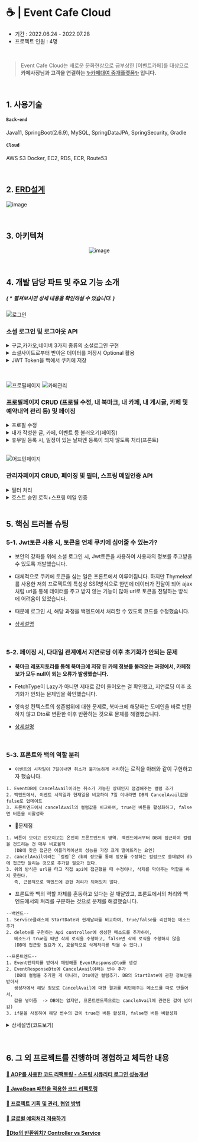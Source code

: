 # ☕ | Event Cafe Cloud 
- 기간 :  2022.06.24 - 2022.07.28  
- 프로젝트 인원 :  4명 

</br>

> Event Cafe Cloud는 새로운 문화현상으로 급부상한 [이벤트카페]를 대상으로  
**카페사장님과 고객을 연결하는 <U>✨카페대여 중개플랫폼✨</U> 입니다.**  

</br>


## 1. 사용기술
#### `Back-end`    
Java11, SpringBoot(2.6.9), MySQL, SpringDataJPA, SpringSecurity, Gradle  
#### `Cloud`    
AWS S3 Docker, EC2, RDS, ECR, Route53

</br>

## 2. [ERD설계]()

![image](https://user-images.githubusercontent.com/93200574/184498197-a78eead7-570a-4ca5-bbb1-33f2e45bc1b9.png)

</br>

## 3. 아키텍쳐
<div align="center">

![image](https://user-images.githubusercontent.com/93200574/184498136-c0ea2482-b5ad-4bc8-af8f-fac04c354ce1.png)

</div>

</br>

## 4. 개발 담당 파트 및 주요 기능 소개 
##### ( * 펼쳐보시면 상세 내용을 확인하실 수 있습니다. )

![로그인](https://user-images.githubusercontent.com/93200574/185052178-770531f4-0ed5-4e4c-8c3f-1d6ac20853ec.gif)
### 소셜 로그인 및 로그아웃 API

<details>
<summary>구글,카카오,네이버 3가지 종류의 소셜로그인 구현</summary>
<div markdown="1">       

#### [application-oauth.yml🔗](https://github.com/nnakki/eventcafecloud/blob/2dea14bd587ac6b7a26268ed98c6c76556cd94b0/src/main/resources/application-oauth.yml)  

</div>
</details>


<details>
<summary>소셜사이트로부터 받아온 데이터를 저장시 Optional 활용 </summary>
<div markdown="1">       

#### [CustomOAuth2UserService🔗](https://github.com/nnakki/eventcafecloud/blob/2dea14bd587ac6b7a26268ed98c6c76556cd94b0/src/main/java/com/eventcafecloud/oauth/service/CustomOAuth2UserService.java)   
User가 null일 경우(=신규회원) DB에 등록되는 과정에서 Optional로 감싼 부분을 원래 `orElseThrow`로 던져 오류가 발생했어서  
첫 수정 시에는, `orElse(null)`로 받도록 처리했었으나 `null을 반환하지 않기 위해 Optional로 감싸는 건데 null을 반환하는 건 의미가 없다`고  
생각해서 null을 반환하지 않는 형식의 삼항연산자로 처리하였습니다.

![수정전](https://user-images.githubusercontent.com/93200574/185783092-86656ada-1970-46a2-9fb9-1968020df82b.png)
</div>
</details>

<details>
<summary>JWT Token을 백에서 쿠키에 저장</summary>
<div markdown="1">       

#### [OAuth2AuthenticationSuccessHandler🔗](https://github.com/nnakki/eventcafecloud/blob/2dea14bd587ac6b7a26268ed98c6c76556cd94b0/src/main/java/com/eventcafecloud/oauth/handler/OAuth2AuthenticationSuccessHandler.java), [CookieUtil🔗](https://github.com/nnakki/eventcafecloud/blob/2dea14bd587ac6b7a26268ed98c6c76556cd94b0/src/main/java/com/eventcafecloud/utils/CookieUtil.java)  

원래는 토큰을 생성하고 토큰을 포함한 프론트엔드의 URI를 반환하도록 설계되어있었으나,  
대부분의 페이지에 `thymeleaf`를 적용하면서 ssr방식으로 페이지를 반환하다보니 프론트의 uri에 토큰을 심는 게 적합하지 않았습니다.   
> `[방법1]` (사용한 방법)     
Handler에서 cookie에 토큰을 저장해줄 때, HttpOnly 세팅을 잡은 addCookie메소드와 HttpOnly(false) 세팅을 잡은 addCookie메소드를 각각 만들어주고,
리프레시 토큰과 액세스토큰을 각각의 방식으로 따로 저장 (리프레시 토큰은 Http에서 접근할 수 있어선 안되기 때문에 세팅을 바꿔주도록 한다.)  
`[방법2]`
> 1. Handler의 redirect경로를 바꿔서 소셜 로그인 후, queryParam의 형태로 전해진 token을 클라이언트가 볼 수 없는 경로로 전달.  
model.attribute를 통해 view로 토큰값을 넘겨준다.
> 2. JS에서 넘겨받은 토큰값을 쿠키에 저장해준다.(set.cookie)
> 3. ajax 콜을 서버로 보낼 때, Header에 token값을 넣어서 보내준다.  
SpringSecurity의 filter가 Header 토큰을 인식, JWT Token을 인증해줄 수 있도록 -> 이 방법 또한 AJAX를 사용하지 않는 파트가 많아 사용하지x

</div>
</details>



</br>  

</details>
</br>  


![프로필페이지](https://user-images.githubusercontent.com/93200574/185052202-eb1bcb0c-0afe-4971-bca0-69dd00d65d48.gif)
![카페관리](https://user-images.githubusercontent.com/93200574/185052231-dd817a1a-7eb2-4faf-a2fa-5e9b3836f7d8.gif)

### 프로필페이지 CRUD (프로필 수정, 내 북마크, 내 카페, 내 게시글, 카페 및 예약내역 관리 등) 및 페이징</b></summary>

<details>
<summary>프로필 수정</summary>
<div markdown="1">       

#### [profileController🔗](https://github.com/nnakki/eventcafecloud/blob/develop/src/main/java/com/eventcafecloud/user/controller/ProfileController.java), [UserService🔗](https://github.com/nnakki/eventcafecloud/blob/d7e9f086e8b8ad15ccc583e6b2c49eef460e7d9b/src/main/java/com/eventcafecloud/user/service/UserService.java) 

프로필 수정은 `고객 피드백`을 반영하여 `1. 닉네임 중복불가`, `2. 프로필사진, 닉네임 중 한쪽만 선택적으로 수정 가능` 로직을 추가했습니다. 
UserRequestDto에서 유효성 검사가 가능하도록 어노테이션을 추가하였고, 사진이나 닉네임은 원래 저장 되어 있던 정보를 불러와 넘겨줌으로서, 수정하지 않으면 원래 정보가 그대로 기입되도록 설계했습니다. 

</div>
</details>


<details>
<summary>내가 작성한 글, 카페, 이벤트 등 불러오기(페이징)</summary>
<div markdown="1">       

#### 람다식을 이용한 Dto 반환 페이징  
repository에서 Page<CafeBookmark>를 사용하여 북마크리스트를 전달받은 이후, 전달받은 리스트를 `.map`을 사용하여 Page<CafeBookmarkResponseDto>로 반환받았습니다. 
```java
@Data
public class CafeBookmarkResponseDto {

    private Long id;
    .
    .
    private Integer cafeBookmarkCount;

    public CafeBookmarkResponseDto(CafeBookmark bookmark) {
        id = bookmark.getId();
        cafeId = bookmark.getCafe().getId();
        cafeName = bookmark.getCafe().getCafeName();
        cafeInfo = bookmark.getCafe().getCafeInfo();
        cafeImgUrl = bookmark.getCafe().getCafeImages().get(0).getCafeImageUrl();
        cafeWeekdayPrice = bookmark.getCafe().getCafeWeekdayPrice();
        cafeReviewCount = bookmark.getCafe().getCafeReviews().size();
        cafeBookmarkCount = bookmark.getCafe().getCafeBookmarks().size();
    }
}
```

```java
@Transactional
public Page<CafeBookmarkResponseDto> findCafeBookmarkByUserId(Long userId, Pageable pageable) {
    int page = (pageable.getPageNumber() == 0) ? 0 : (pageable.getPageNumber() - 1);
    pageable = PageRequest.of(page, 6, Sort.Direction.DESC, "id");
    Page<CafeBookmark> result = cafeBookmarkRepository.findAllByUserId(userId, pageable);
    return result.map(CafeBookmarkResponseDto::new);
}
```
</div>
</details>


<details>
<summary>휴무일 등록 시, 일정이 있는 날짜엔 등록이 되지 않도록 처리(프론트) </summary>
<div markdown="1">       

1. 카페에 등록된 휴무일(Date)정보와, 일정(Schedule)정보를 모두 받아옵니다. 이 때, DB에는 시작일과 종료일만 등록되어있기 때문에  
사이 기간에 대한 모든 날짜를 받아올 수 있도록 함수를 구현. [CafeService🔗](https://github.com/nnakki/eventcafecloud/blob/1278081d6001056e19cfa08c406aba4c1057ebc9/src/main/java/com/eventcafecloud/cafe/service/CafeService.java)
```java
final String DATE_PATTERN = "yyyy-MM-dd";
SimpleDateFormat sdf = new SimpleDateFormat(DATE_PATTERN);
ArrayList<String> dates = new ArrayList<>();

for (int i = 0; i < eventList.size(); i++) {
    String inputEventStartDate = eventList.get(i).getEventStartDate();
    String inputEventEndDate = eventList.get(i).getEventEndDate();

    Date startDate = sdf.parse(inputEventStartDate);
    Date endDate = sdf.parse(inputEventEndDate);
    Date currentEvent = startDate;

    while (currentEvent.compareTo(endDate) <= 0) {
        dates.add(sdf.format(currentEvent));
        Calendar c = Calendar.getInstance();
        c.setTime(currentEvent);
        c.add(Calendar.DAY_OF_MONTH, 1);
        currentEvent = c.getTime();
    }
}
```
2. 모든 날짜에 대한 정보를 Date 리스트에 담고, View로 전달해줍니다. [hostProfileController🔗](https://github.com/nnakki/eventcafecloud/blob/1278081d6001056e19cfa08c406aba4c1057ebc9/src/main/java/com/eventcafecloud/user/controller/hostProfileController.java)
```java
@GetMapping("/{id}/cafes/{cafeId}/schedule")
 public String getReservationByCafe(@PageableDefault Pageable pageable, @PathVariable Long cafeId, Model model, User loginUser) throws ParseException {
     Page<Event> eventList = eventService.findEventListByCafe(cafeId, pageable);
     Page<CafeSchedule> scheduleList = cafeScheduleService.findCafeScheduleByCafeId(cafeId, pageable);
     ArrayList<String> dates = cafeService.AllReservationListByCafe(cafeId);
     .
     .
     //휴무일등록시, 등록 정보를 받아올 객체를 넘김
     model.addAttribute("requestDto", new CafeScheduleRequestDto());

     return "profile-host/host-schedule";
 }
```
3. View의 JS에서는 해당 날짜의 리스트를 받고, Full Calendar API가 인식할 수 있는 형태로 바꾸어준뒤  
FullCalendar의 DisableDate에 넣어줍니다. [host-schedule.html 🔗](https://github.com/nnakki/eventcafecloud/blob/1278081d6001056e19cfa08c406aba4c1057ebc9/src/main/resources/templates/profile-host/host-schedule.html)
```js
let dates = [[${dates}]];

$.datepicker.setDefaults({
            dateFormat: 'yy-mm-dd',
            .
            .
            beforeShowDay: disableSomeDay
        });

        // 제외할 날짜 (받아오기) - 휴무일, 예약된 날짜
        let disabledDays = dates;
        for (let index = 0; index < disabledDays.length; index++) {
            disabledDays[index] = disabledDays[index].replace(/-0+/g, '-')
        }

        // 날짜 선택을 막기위한 함수
        function disableSomeDay(date) {
            let dates = date.getDate();
            let month = date.getMonth();
            let year = date.getFullYear();

            for (let i = 0; i < disabledDays.length; i++) {
                if ($.inArray(year + '-' + (month + 1) + '-' + dates, disabledDays) !== -1) {
                    return [false];
                }
            }
            return [true];
        }
```
</div>
</details>

 
</br> 

![어드민페이지](https://user-images.githubusercontent.com/93200574/185052242-2b71839f-3941-4dee-b078-a26c1d4cf3a0.gif)

### 관리자페이지 CRUD, 페이징 및 필터, 스프링 메일인증 API

<details>
<summary>필터 처리</summary>
<div markdown="1">       

#### [AdminController🔗](https://github.com/nnakki/eventcafecloud/blob/1278081d6001056e19cfa08c406aba4c1057ebc9/src/main/java/com/eventcafecloud/user/controller/AdminController.java)
```java
public Page<UserResponseDto> findAllUserList(RoleType roleType, Pageable pageable) {

    Page<User> userList;

    int page = (pageable.getPageNumber() == 0) ? 0 : (pageable.getPageNumber() - 1);
    pageable = PageRequest.of(page, 10, Sort.Direction.DESC, "id");

    if (roleType == null) {
        userList = userRepository.findAll(pageable);
    } else {
        userList = userRepository.findAllByRole(roleType, pageable);
    }

    return userList.map(UserResponseDto::new);
}
```
```java
@GetMapping("/users")
public String getUserList(@PageableDefault Pageable pageable, @RequestParam(required = false, value = "roleType") RoleType roleType, Model model) {
    Page<UserResponseDto> userList = userService.findAllUserList(roleType, pageable);
    model.addAttribute("users", userList);
    model.addAttribute("userRequestDto", new UserRequestDto());
    return "admin/admin-user";
}
```

</div>
</details>


<details>
<summary>호스트 승인 로직+스프링 메일 인증</summary>
<div markdown="1">       

</br>

> 이 프로젝트는 이벤트를 등록하고자 하는 일반 유저와, 카페를 등록하는 호스트(사장) 유저로 권한이 구분됩니다.    
따라서 일반 유저로 가입한 이후, 자신이 호스트라면 `호스트로 등록하는 과정`이 필요하다고 생각했습니다. 


1. 사용자가 사업자등록탭을 눌러 사용자 등록을 하게 되면 `어드민페이지`의 `호스트승인`탭에 추가됩니다. [UserService🔗](https://github.com/nnakki/eventcafecloud/blob/d7e9f086e8b8ad15ccc583e6b2c49eef460e7d9b/src/main/java/com/eventcafecloud/user/service/UserService.java)
```java
@Transactional
   public void saveHostUser(HostUserCreateRequestDto hostUserCreateRequestDto) {

       User user = userRepository.findByUserEmail(hostUserCreateRequestDto.getUserEmail())
               .orElseThrow(() -> new IllegalArgumentException(USER_NOT_FOUND.getMessage()));

       Optional<HostUser> checkUser = hostUserRepository.findByUserEmail(hostUserCreateRequestDto.getUserEmail());

       if (checkUser.isEmpty()) {
           HostUser hostUser = HostUser.builder()
                   .userEmail(hostUserCreateRequestDto.getUserEmail())
                   .certificationFile(hostUserCreateRequestDto.getCertificationFile())
                   .isApprove(ApproveType.WAITING)
                   .build();

           user.registHost(hostUser);
       } else {
           checkUser.get().updateIsApprove();
       }
   }
```
2. 호스트 승인 탭에 추가 된 사용자는 승인/거절에 따라 호스트 유저로 권한이 변경되고, 결과가 가입한 사용자의 메일로 결과가 전송됩니다. [MailService🔗](https://github.com/nnakki/eventcafecloud/blob/1278081d6001056e19cfa08c406aba4c1057ebc9/src/main/java/com/eventcafecloud/mail/MailService.java)    
```JAVA
 @PostMapping("/hosts/{id}/pass")
    public String updateNormalUserToHostUser(@PathVariable Long id) {
        userService.modifyNormalUserToHostUser(id);
        String userEmail = userService.getUserEmailById(id);

        MailTO mail = new MailTO();
        mail.setAddress(userEmail);
        mail.setTitle("EC2 호스트 승인메일입니다.");
        mail.setMessage("호스트로 승인 되셨습니다. 지금 EC2에 접속해 카페를 등록해보세요!\n www.eventcafecloud.com");
        mailService.sendMail(mail);

        return "redirect:/admin/hosts";
    }

    @PostMapping("/hosts/{id}/fail")
    public String updateApproveIsFail(@PathVariable Long id) {
        userService.approveIsFail(id);
        String userEmail = userService.getHostUserEmailById(id);

        MailTO mail = new MailTO();
        mail.setAddress(userEmail);
        mail.setTitle("EC2 호스트 승인메일입니다.");
        mail.setMessage("호스트로 승인이 거절되었습니다. 사업자 등록증을 다시 확인하신 뒤 신청해주세요.\n www.eventcafecloud.com");
        mailService.sendMail(mail);

        return "redirect:/admin/hosts";
    }
}
``` 

#### [AdminController🔗](https://github.com/nnakki/eventcafecloud/blob/1278081d6001056e19cfa08c406aba4c1057ebc9/src/main/java/com/eventcafecloud/user/controller/AdminController.java)


</div>
</details>



</br>

## 5. 핵심 트러블 슈팅 

### 5-1. Jwt토큰 사용 시, 토큰을 언제 쿠키에 심어줄 수 있는가?
- 보안의 강화를 위해 소셜 로그인 시, Jwt토큰을 사용하여 사용자의 정보를 주고받을 수 있도록 개발했습니다.
  
- 대체적으로 쿠키에 토큰을 심는 일은 프론트에서 이루어집니다. 하지만 Thymeleaf를 사용한 저희 프로젝트의 특성상 SSR방식으로 한번에 데이터가 전달이 되어 ajax 처럼 url을 통해 데이터를 주고 받지 않는 기능이 많아 url로 토큰을 전달하는 방식에 어려움이 있었습니다. 
  
- 때문에 로그인 시, 해당 과정을 백엔드에서 처리할 수 있도록 코드를 수정했습니다. 
  
- [상세설명](https://velog.io/@nnakki/SpringSecurityJWTOAuth2를-사용한-소셜로그인)  

</br>  
  
### 5-2. 페이징 시, 다대일 관계에서 지연로딩 이후 초기화가 안되는 문제
- **북마크 레포지토리를 통해 북마크에 저장 된 카페 정보를 불러오는 과정에서, 카페정보가 모두 null이 되는 오류가 발생했습니다.**

- FetchType이 Lazy가 아니면 제대로 값이 들어오는 걸 확인했고, 지연로딩 이후 초기화가 안되는 문제임을 확인했습니다.

- 영속성 컨텍스트의 생존범위에 대한 문제로, 북마크에 해당하는 도메인을 바로 반환하지 않고 Dto로 변환한 이후 반환하는 것으로 문제를 해결했습니다.  

- [상세설명](https://velog.io/@nnakki/페이징시-다대일-관계에서-지연로딩-이후-초기화가-안되는-이유) 

</br>  

### 5-3. 프론트와 백의 역할 분리
- `이벤트의 시작일이 7일이내면 취소가 불가능하게 처리`하는 로직을 아래와 같이 구현하고자 했습니다. 
```
1. EventDB에 CancelAvail이라는 취소가 가능한 상태인지 점검해주는 컬럼 추가
2. 백엔드에서, 이벤트 시작일과 현재일을 비교하여 7일 이내라면 DB의 CancelAvail값을 false로 업데이트
3. 프론트엔드에서 cancelAvail의 컬럼값을 비교하여, true면 버튼을 활성화하고, false면 버튼을 비활성화
```
- 🔻문제점 
```
1. 버튼이 보이고 안보이고는 온전히 프론트엔드의 영역. 백엔드에서부터 DB에 접근하여 컬럼을 건드리는 건 매우 비효율적
   (DB에 잦은 접근은 어플리케이션의 성능을 가장 크게 떨어뜨리는 요인)
2. cancelAvail이라는 `컬럼`은 db의 정보를 통해 정보를 수정하는 컬럼으로 쓸데없이 db에 접근만 늘리는 것으로 추가할 필요가 없다. 
3. 위의 방식은 url을 타고 직접 api에 접근했을 때 수정이나, 삭제를 막아주는 역할을 하지 못한다. 
   즉, 근본적으로 백엔드에 관한 처리가 되어있지 않다.
```
- 프론트와 백의 역할 자체를 혼동하고 있다는 걸 깨달았고, 프론트에서의 처리와 백엔드에서의 처리를 구분하는 것으로 문제를 해결했습니다.
```
--백엔드--
1. Service클래스에 StartDate와 현재날짜를 비교하여, true/false를 리턴하는 메소드 추가 
2. delete를 구현하는 Api controller에 생성한 메소드를 추가하여, 
   메소드가 true일 때만 삭제 로직을 수행하고, false면 삭제 로직을 수행하지 않음
   (DB에 접근할 필요가 X, 효율적으로 삭제처리를 막을 수 있다.)

--프론트엔드--
1. Event엔티티를 받아서 매핑해줄 EventResponseDto를 생성
2. EventResponseDto에 CancelAvail이라는 변수 추가 
   (DB에 컬럼을 추가한 게 아니라, Dto에만 컬럼추가. DB의 StartDate에 관한 정보만을 받아서
   생성자에서 해당 정보로 CancelAvail에 대한 결과를 리턴해주는 메소드를 따로 만들어서, 
   값을 넣어줌  -> DB에는 없지만, 프론트엔드쪽으로는 cancleAvail에 관련된 값이 넘어감)
3. if문을 사용하여 해당 변수의 값이 true면 버튼 활성화, false면 버튼 비활성화
```

<details>
<summary>상세설명(코드보기)</summary>
<div markdown="1">      

#### 백엔드 [EventService🔗](https://github.com/nnakki/eventcafecloud/blob/df05bef524e1dd565d582ea5309c676bc66b5634/src/main/java/com/eventcafecloud/event/service/EventService.java), [EventController🔗](https://github.com/nnakki/eventcafecloud/blob/df05bef524e1dd565d582ea5309c676bc66b5634/src/main/java/com/eventcafecloud/event/controller/EventController.java) 
```java
/**
 * 이벤트기간과 오늘을 비교해서 취소상태를 변경하는 메소드
 */
public boolean isEventCancleAvail(Long id) {
    Date now;
    Calendar cal = java.util.Calendar.getInstance();
    cal.add(Calendar.DATE, +7);
    now = cal.getTime();

    Event event = eventRepository.getById(id);

    SimpleDateFormat sdf = new SimpleDateFormat("yyyy-MM-dd");
    String deadline = sdf.format(now);

    return event.getEventStartDate().compareTo(deadline) > 0;
  }
}
```

```java
//이벤트삭제(마이페이지)
    @DeleteMapping("/profile/{userId}/delete/{eventNumber}")
    public String deleteEventFromProfile(@PathVariable Long eventNumber, @PathVariable Long userId) {
        boolean result = eventService.isEventCancleAvail(eventNumber);
        if (result == true) {
            eventService.removeEvent(eventNumber);
        } else {
            return "redirect:/users/profile/" + userId + "/reservation";
        }
        return "redirect:/users/profile/" + userId + "/reservation";
    }

```

#### 프론트엔드 [reservation.html🔗](https://github.com/nnakki/eventcafecloud/blob/472a1d1191a6b05daf457b58a5ceb4ebc32269e5/src/main/resources/templates/profile/fragments/reservation.html)
```html
<form id="delete-form" method="post"
      th:action="@{'/profile/'+${userId}+'/delete/'+${event.id}}">
    <input name="_method" type="hidden" value="DELETE"/>
    <button class="delete-button" onclick="return confirm(this.getAttribute('data-confirm-delete'))"
            th:if="${event.isCancel==true}"
            th:data-confirm-delete="|정말 취소하시겠습니까?|">취소
    </button>
</form>
```

</div>
</details>



</br>  

 
</br>

## 6. 그 외 프로젝트를 진행하며 경험하고 체득한 내용
  
#### [🔗 AOP를 사용한 코드 리팩토링 - 스프링 시큐리티 로그인 성능개선](https://velog.io/@nnakki/AOP를-사용한-코드-리팩토링-HandlerMethodArgumentResolver)  
#### [🔗 JavaBean 패턴을 적용한 코드 리팩토링](https://velog.io/@nnakki/프로젝트-코드-리팩토링-적용-사례-effective-java)  
#### [🔗 프로젝트 기획 및 관리, 협업 방법](https://velog.io/@nnakki/프로젝트-관리-과정)  
#### [🔗 글로벌 예외처리 적용하기](https://velog.io/@nnakki/글로벌-예외처리-적용하기) 
#### [🔗Dto의 반환위치? Controller vs Service](https://velog.io/@nnakki/Dto의-반환위치-Controller-vs-Service)  

</br>
 
  
